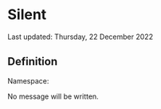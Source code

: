#  Silent
Last updated: Thursday, 22 December 2022

## Definition
Namespace: 

No message will be written.

